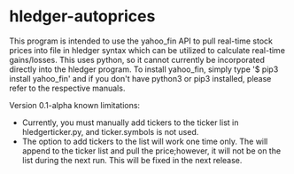 # hledger-autoprices

This program is intended to use the yahoo_fin API to pull real-time stock prices into file in hledger syntax which can be utilized to calculate real-time gains/losses.  This uses python, so it cannot currently be incorporated directly into the hledger program. To install yahoo_fin, simply type '$ pip3 install yahoo_fin' and if you don't have python3 or pip3 installed, please refer to the respective manuals.

Version 0.1-alpha 
known limitations:
- Currently, you must manually add tickers to the ticker list in hledgerticker.py, and ticker.symbols is not used.
- The option to add tickers to the list will work one time only.  The will append to the ticker list and pull the price;however, it will not be on the list during the next run.  This will be fixed in the next release. 
